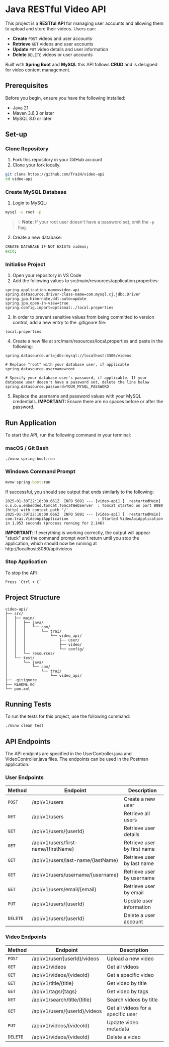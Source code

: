 # Java RESTful Video API

This project is a **RESTful API** for managing user accounts and allowing them to upload and store their videos. Users can:  
- **Create** `POST` videos and user accounts  
- **Retrieve** `GET` videos and user accounts  
- **Update** `PUT` video details and user information  
- **Delete** `DELETE` videos or user accounts  

Built with **Spring Boot** and **MySQL** this API follows **CRUD** and is designed for video content management.

## Prerequisites

Before you begin, ensure you have the following installed:
- Java 21
- Maven 3.6.3 or later
- MySQL 8.0 or later

## Set-up

### Clone Repository
1. Fork this repository in your GitHub account
2. Clone your fork locally.

```sh
git clone https://github.com/TraiH/video-api
cd video-api
```

### Create MySQL Database
1. Login to MySQL:

```sh
mysql -u root -p
```
> :bulb: **Note:** If your root user doesn't have a password set, omit the `-p` flag.

2. Create a new database:

```sh
CREATE DATABASE IF NOT EXISTS videos;
exit;
```

### Initialise Project

1. Open your repository in VS Code
2. Add the following values to src/main/resources/application.properties:

```properties
spring.application.name=video-api
spring.datasource.driver-class-name=com.mysql.cj.jdbc.Driver
spring.jpa.hibernate.ddl-auto=update
spring.jpa.open-in-view=true
spring.config.import=optional:./local.properties
```
3. In order to prevent sensitive values from being committed to version control, add a new entry to the .gitignore file:

```
local.properties
```

4. Create a new file at src/main/resources/local.properties and paste in the following: 

```properties
spring.datasource.url=jdbc:mysql://localhost:3306/videos

# Replace "root" with your database user, if applicable
spring.datasource.username=root

# Specify your database user's password, if applicable. If your database user doesn't have a password set, delete the line below
spring.datasource.password=YOUR_MYSQL_PASSWORD
```

5. Replace the username and password values with your MySQL credentials. **IMPORTANT:** Ensure there are no spaces before or after the password.

## Run Application

To start the API, run the following command in your terminal:

### macOS / Git Bash

```sh
./mvnw spring-boot:run
```

### Windows Command Prompt

```cmd
mvnw spring-boot:run
```

If successful, you should see output that ends similarly to the following:

```
2025-01-30T22:18:08.661Z  INFO 5891 --- [video-api] [  restartedMain] o.s.b.w.embedded.tomcat.TomcatWebServer  : Tomcat started on port 8080 (http) with context path '/'
2025-01-30T22:18:08.666Z  INFO 5891 --- [video-api] [  restartedMain] com.trai.VideoApiApplication             : Started VideoApiApplication in 1.953 seconds (process running for 2.146)
```

**IMPORTANT**: If everything is working correctly, the output will appear "stuck" and the command prompt won't return until you stop the application, which should now be running at http://localhost:8080/api/videos

### Stop Application
To stop the API
```
Press `Ctrl + C`
```
## Project Structure
```
video-api/
├── src/
│   ├── main/
│   │   ├── java/
│   │   │   └── com/
│   │   │       └── trai/
│   │   │           └── video_api/
│   │   │               ├── user/
│   │   │               ├── video/
│   │   │               └── config/
│   │   └── resources/
│   └── test/
│       └── java/
│           └── com/
│               └── trai/
│                   └── video_api/
├── .gitignore
├── README.md
└── pom.xml
```
## Running Tests
To run the tests for this project, use the following command:
```sh
./mvnw clean test
```

## API Endpoints
The API endpints are specified in the UserController.java and VideoController.java files. The endpoints can be used in the Postman application.

### User Endpoints
| Method  | Endpoint                   | Description             |
|---------|----------------------------|-------------------------|
| `POST`  | /api/v1/users              | Create a new user       |
| `GET`   | /api/v1/users              | Retrieve all users      |
| `GET`   | /api/v1/users/{userId}     | Retrieve user details   |
| `GET`   | /api/v1/users/first-name/{firstName} | Retrieve user by first name |
| `GET`   | /api/v1/users/last-name/{lastName}   | Retrieve user by last name  |
| `GET`   | /api/v1/users/username/{username}    | Retrieve user by username   |
| `GET`   | /api/v1/users/email/{email}          | Retrieve user by email      |
| `PUT`   | /api/v1/users/{userId}     | Update user information |
| `DELETE`| /api/v1/users/{userId}     | Delete a user account   |

### Video Endpoints
| Method  | Endpoint                   | Description              |
|---------|----------------------------|--------------------------|
| `POST`  | /api/v1/user/{userId}/videos | Upload a new video       |
| `GET`   | /api/v1/videos             | Get all videos           |
| `GET`   | /api/v1/videos/{videoId}   | Get a specific video     |
| `GET`   | /api/v1/title/{title}      | Get video by title       |
| `GET`   | /api/v1/tags/{tags}        | Get video by tags        |
| `GET`   | /api/v1/search/title/{title} | Search videos by title   |
| `GET`   | /api/v1/users/{userId}/videos | Get all videos for a specific user |
| `PUT`   | /api/v1/videos/{videoId}   | Update video metadata    |
| `DELETE`| /api/v1/videos/{videoId}   | Delete a video           |